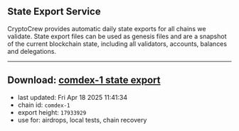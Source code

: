 ## State Export Service
CryptoCrew provides automatic daily state exports for all chains we validate. State export files can be used as genesis files and are a snapshot of the current blockchain state, including all validators, accounts, balances and delegations.

---
**Download: [comdex-1 state export](https://dl-eu2.ccvalidators.com/SERVICE/comdex/comdex-1_export_17933929.json)**
---

- last updated: Fri Apr 18 2025 11:41:34
- chain id: `comdex-1`
- export height: `17933929`
- use for: airdrops, local tests, chain recovery
